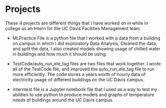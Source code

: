 # Projects
These 4 projects are different things that I have worked on in while in college as an Intern for the UC Davis Facilities Management team. 

- MLPractice File is a python file that I worked with a data from a building on campus in which I did exploratory Data Analysis, 
Cleaned the data, and split the data, I also created models showing usage of chilled water in buildings and how much it should be using.

- TestCode/auto_run_ele_tag files are two files that work together. I wrote all of the TestCode file, and improved the auto_run_ele_tag
file to run more efficiently. The code stores a years worth of hourly data of electricity usage of different buildings on the UC Davis
campus.

- interntest file is a Jupyter notebook file that I used as a way to test my abilities to use python to produce models and graphs of 
temperature needs of buildings around the UC Davis campus.
